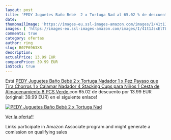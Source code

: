 ```yaml
---
layout: post
title: 'PEDY Juguetes Baño Bebé  2 x Tortuga Nad al 65.02 % de descuento'
date: 
thumbnailImage: 'https://images-eu.ssl-images-amazon.com/images/I/41t1JsxElTL._SL200_.jpg'
images: [ 'https://images-eu.ssl-images-amazon.com/images/I/41t1JsxElTL._SL200_.jpg' ]
comments: true
category: ofertas
author: ring
slug: B07F6963X8
description:
actualPrice: 13.99 EUR
comparePrice: 39.99 EUR
inStock: true
---
```


Está [PEDY Juguetes Baño Bebé  2 x Tortuga Nadador  1 x Pez Payaso que Tira Chorros  1 x Calamar Nadador  4 Stacking Cups para Niños  1 Cesta de Almacenamiento  8 PCS  Verde ](https://www.amazon.es/dp/B07F6963X8/?tag=tolees-21) con 65.02 de descuento por 13.99 EUR (original: 39.99 EUR) en el siguiente enlace!

[![PEDY Juguetes Baño Bebé  2 x Tortuga Nad](https://images-eu.ssl-images-amazon.com/images/I/41t1JsxElTL._SL200_.jpg)](https://www.amazon.es/dp/B07F6963X8/?tag=tolees-21)

[Ver la oferta!!](https://www.amazon.es/dp/B07F6963X8/?tag=tolees-21)

Links participate in Amazon Associate program and might generate a comission on qualifying sales


